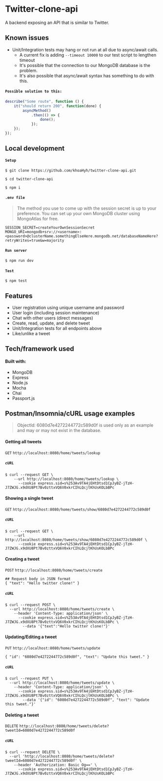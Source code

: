# Twitter-clone-api                                                                         
A backend exposing an API that is similar to Twitter.

## Known issues

  * Unit/Integration tests may hang or not run at all due to async/await calls.
      * A current fix is adding `--timeout 10000` to our test script to lengthen timeout
      * It's possible that the connection to our MongoDB database is the problem.
      * It's also possible that async/await syntax has something to do with this.
#### `Possible solution to this:`
```javascript
describe("Some route", function () {
    it("should return 200", function(done) {
        asyncMethod()
            .then(() => {
                done();
            });
    });
});
```

## Local development   

#### `Setup`
```shell
$ git clone https://github.com/khoaHyh/twitter-clone-api.git

$ cd twitter-clone-api

$ npm i
```

#### `.env file`
> The method you use to come up with the session secret is up to your preference. You can set up your own MongoDB cluster using MongoAtlas for free.
```shell
SESSION_SECRET=createYourOwnSessionSecret
MONGO_URI=mongodb+srv://<username>:<password>@clusterName.somethingElseHere.mongodb.net/databaseNameHere?retryWrites=true&w=majority

```
#### `Run server`
```shell
$ npm run dev
```
#### `Test`
```shell
$ npm test
```

## Features
  * User registration using unique username  and password
  * User login (including session maintenance)
  * Chat with other users (direct messages)
  * Create, read, update, and delete tweet
  * Unit/Integration tests for all endpoints above
  * Like/unlike a tweet

## Tech/framework used
#### Built with:                                                                 
  * MongoDB
  * Express
  * Node.js
  * Mocha
  * Chai
  * Passport.js

## Postman/Insomnia/cURL usage examples
> ObjectId: 6080d7e4272244772c589d0f is used only as an example and may or may not exist in the database.
#### Getting all tweets
`GET` `http://localhost:8080/home/tweets/lookup`
##### `cURL`
```shell
$ curl --request GET \
    --url http://localhost:8080/home/tweets/lookup \
      --cookie express.sid=s%253Av9TA4jEHtDtsd1CpJyBZ-jTzH-J7ZWJG.x9dXU8Pt7Bv0zttxVQ6V0xkrCIhLQcjtKhUsKOLbBPc
```
#### Showing a single tweet
`GET` `http://localhost:8080/home/tweets/show/6080d7e4272244772c589d0f`
##### `cURL`
```shell
$ curl --request GET \
    --url http://localhost:8080/home/tweets/show/6080d7e4272244772c589d0f \
      --cookie express.sid=s%253Av9TA4jEHtDtsd1CpJyBZ-jTzH-J7ZWJG.x9dXU8Pt7Bv0zttxVQ6V0xkrCIhLQcjtKhUsKOLbBPc
```
#### Creating a tweet
`POST` `http://localhost:8080/home/tweets/create`
```
## Request body in JSON format
{ "text": "Hello twitter clone!" }
```
##### `cURL`
```shell
$ curl --request POST \
  --url http://localhost:8080/home/tweets/create \
    --header 'Content-Type: application/json' \
      --cookie express.sid=s%253Av9TA4jEHtDtsd1CpJyBZ-jTzH-J7ZWJG.x9dXU8Pt7Bv0zttxVQ6V0xkrCIhLQcjtKhUsKOLbBPc \
        --data '{"text":"Hello twitter clone!"}'
```
#### Updating/Editing a tweet
`PUT` `http://localhost:8080/home/tweets/update`
```
{ "id": "6080d7e4272244772c589d0f", "text": "Update this tweet." }
```
##### `cURL`
```shell
$ curl --request PUT \
  --url http://localhost:8080/home/tweets/update \
    --header 'Content-Type: application/json' \
      --cookie express.sid=s%253Av9TA4jEHtDtsd1CpJyBZ-jTzH-J7ZWJG.x9dXU8Pt7Bv0zttxVQ6V0xkrCIhLQcjtKhUsKOLbBPc \
        --data '{"id": "6080d7e4272244772c589d0f", "text": "Update this tweet."}'
```
#### Deleting a tweet
`DELETE` `http://localhost:8080/home/tweets/delete?tweetId=6080d7e4272244772c589d0f`
##### `cURL`
```shell
$ curl --request DELETE \
  --url 'http://localhost:8080/home/tweets/delete?tweetId=6080d7e4272244772c589d0f' \
    --header 'Authorization: Basic Og==' \
      --cookie express.sid=s%253Av9TA4jEHtDtsd1CpJyBZ-jTzH-J7ZWJG.x9dXU8Pt7Bv0zttxVQ6V0xkrCIhLQcjtKhUsKOLbBPc
```
